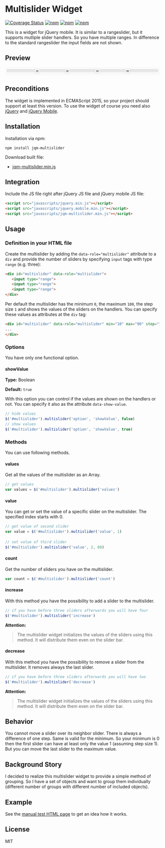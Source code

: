 # Multislider Widget

[![Coverage Status](https://coveralls.io/repos/github/Vertumnus/jqm-multislider/badge.svg?branch=master)](https://coveralls.io/github/Vertumnus/jqm-multislider?branch=master)
[![npm](https://img.shields.io/npm/dt/jqm-multislider.svg)](https://www.npmjs.com/package/jqm-multislider)
[![npm](https://img.shields.io/npm/v/jqm-multislider.svg)](https://www.npmjs.com/package/jqm-multislider)
[![npm](https://img.shields.io/npm/l/jqm-multislider.svg)](https://www.npmjs.com/package/jqm-multislider)

This is a widget for jQuery mobile. It is similar to a rangeslider, but it supports mutliple slider handlers.
So you have multiple ranges. In difference to the standard rangeslider the input fields are not shown.

## Preview
![Multislider](preview.png)

## Preconditions
The widget is implemented in ECMAScript 2015, so your project should support
at least this version.
To use the widget of course you need also [jQuery](http://jquery.com) and [jQuery Mobile](http://jquerymobile.com).

## Installation
Installation via npm:
```shell
npm install jqm-multislider
```

Download built file:
* [jqm-multislider.min.js](./bin/jqm-multislider.min.js)

## Integration
Include the JS file right after jQuery JS file and jQuery mobile JS file:
```html
<script src="javascripts/jquery.min.js"></script>
<script src="javascripts/jquery.mobile.min.js"></script>
<script src="javascripts/jqm-multislider.min.js"></script>
```

## Usage
### Definition in your HTML file
Create the multislider by adding the `data-role="multislider"` attribute to a `div`
and provide the number of sliders by specifying `input` tags with type `range` (e.g. three):
```html
<div id="multislider" data-role="multislider">
   <input type="range">
   <input type="range">
   <input type="range">
</div>
```

Per default the multislider has the minimum `0`, the maximum `100`, the step size `1` 
and shows the values of the sliders on the handlers. You can specify these values
as attributes at the `div` tag:
```html
<div id="multislider" data-role="multislider" min="10" max="90" step="10" data-show-value="false">
...
</div>
```

### Options
You have only one functional option.

#### showValue
__Type:__ Boolean

__Default:__ `true`

With this option you can control if the values are shown on the handlers or not.
You can specify it also as the attribute `data-show-value`.
```js
// hide values
$('#multislider').multislider('option', 'showValue', false)
// show values
$('#multislider').multislider('option', 'showValue', true)
```

### Methods
You can use following methods.

#### values
Get all the values of the multislider as an Array.
```js
// get values
var values = $('#multislider').multislider('values')
```

#### value
You can get or set the value of a specific slider on the multislider.
The specified index starts with 0.
```js
// get value of second slider
var value = $('#multislider').multislider('value', 1)

// set value of third slider
$('#multislider').multislider('value', 2, 88)
```

#### count
Get the number of sliders you have on the multislider.
```js
var count = $('#multislider').multislider('count')
```

#### increase
With this method you have the possibility to add a slider to the multislider.
```js
// if you have before three sliders afterwards you will have four
$('#multislider').multislider('increase')
```

__Attention:__
> The multislider widget initializes the values of the sliders using this method.
> It will distribute them even on the slider bar.

#### decrease
With this method you have the possibility to remove a slider from the multislider.
It removes always the last slider.
```js
// if you have before three sliders afterwards you will have two
$('#multislider').multislider('decrease')
```

__Attention:__
> The multislider widget initializes the values of the sliders using this method.
> It will distribute them even on the slider bar.

## Behavior
You cannot move a slider over its neighbor slider. There is always a difference of one step.
Same is valid for the minimum. So your minimum is 0 then the first slider can have
at least only the value 1 (assuming step size 1). But you can move the last slider to the
maximum value.

## Background Story
I decided to realize this multislider widget to provide a simple method of grouping.
So I have a set of objects and want to group them individually (different number of groups
with different number of included objects).

## Example
See the [manual test HTML page](./test/multislider.man.html) to get an idea how it works.

## License
MIT